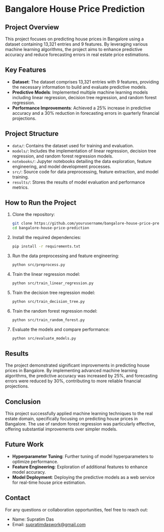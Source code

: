 # Bangalore House Price Prediction

## Project Overview

This project focuses on predicting house prices in Bangalore using a dataset containing 13,321 entries and 9 features. By leveraging various machine learning algorithms, the project aims to enhance predictive accuracy and reduce forecasting errors in real estate price estimations.

## Key Features

- **Dataset**: The dataset comprises 13,321 entries with 9 features, providing the necessary information to build and evaluate predictive models.
- **Predictive Models**: Implemented multiple machine learning models including linear regression, decision tree regression, and random forest regression.
- **Performance Improvements**: Achieved a 25% increase in predictive accuracy and a 30% reduction in forecasting errors in quarterly financial projections.

## Project Structure

- `data/`: Contains the dataset used for training and evaluation.
- `models/`: Includes the implementation of linear regression, decision tree regression, and random forest regression models.
- `notebooks/`: Jupyter notebooks detailing the data exploration, feature engineering, and model development processes.
- `src/`: Source code for data preprocessing, feature extraction, and model training.
- `results/`: Stores the results of model evaluation and performance metrics.

## How to Run the Project

1. Clone the repository:
   ```bash
   git clone https://github.com/yourusername/bangalore-house-price-prediction.git
   cd bangalore-house-price-prediction
   ```

2. Install the required dependencies:
   ```bash
   pip install -r requirements.txt
   ```

3. Run the data preprocessing and feature engineering:
   ```bash
   python src/preprocess.py
   ```

4. Train the linear regression model:
   ```bash
   python src/train_linear_regression.py
   ```

5. Train the decision tree regression model:
   ```bash
   python src/train_decision_tree.py
   ```

6. Train the random forest regression model:
   ```bash
   python src/train_random_forest.py
   ```

7. Evaluate the models and compare performance:
   ```bash
   python src/evaluate_models.py
   ```

## Results

The project demonstrated significant improvements in predicting house prices in Bangalore. By implementing advanced machine learning algorithms, the predictive accuracy was increased by 25%, and forecasting errors were reduced by 30%, contributing to more reliable financial projections.

## Conclusion

This project successfully applied machine learning techniques to the real estate domain, specifically focusing on predicting house prices in Bangalore. The use of random forest regression was particularly effective, offering substantial improvements over simpler models.

## Future Work

- **Hyperparameter Tuning**: Further tuning of model hyperparameters to optimize performance.
- **Feature Engineering**: Exploration of additional features to enhance model accuracy.
- **Model Deployment**: Deploying the predictive models as a web service for real-time house price estimation.

## Contact

For any questions or collaboration opportunities, feel free to reach out:

- Name: Supratim Das
- Email: supratimdaswork@gmail.com
